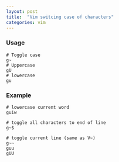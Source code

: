 ```yaml
---
layout: post
title:  "Vim switcing case of characters"
categories: vim
---
```



### Usage
```
# Toggle case
g~
# Uppercase
gU
# lowercase
gu
```

### Example
```
# lowercase current word
guiw

# toggle all characters to end of line
g~$

# toggle current line (same as V~)
g~~
guu
gUU
```
